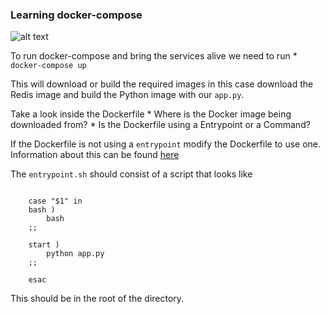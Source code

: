 ### Learning docker-compose

![alt text](https://i1.wp.com/foxutech.com/wp-content/uploads/2017/06/docker-compose1.png?fit=1000%2C400&ssl=1 "docker-compose")

To run docker-compose and bring the services alive we need to run
	* `docker-compose up`

This will download or build the required images in this case download the Redis image and build the Python image with our `app.py`.

Take a look inside the Dockerfile
	* Where is the Docker image being downloaded from?
	* Is the Dockerfile using a Entrypoint or a Command?

If the Dockerfile is not using a `entrypoint` modify the Dockerfile to use one. Information about this can be found [here](https://docs.docker.com/engine/reference/builder/#entrypoint)

The `entrypoint.sh` should consist of a script that looks like

```!#/bin/sh

	case "$1" in
    bash )
        bash
    ;;

    start )
        python app.py
    ;;

	esac
```

This should be in the root of the directory.

